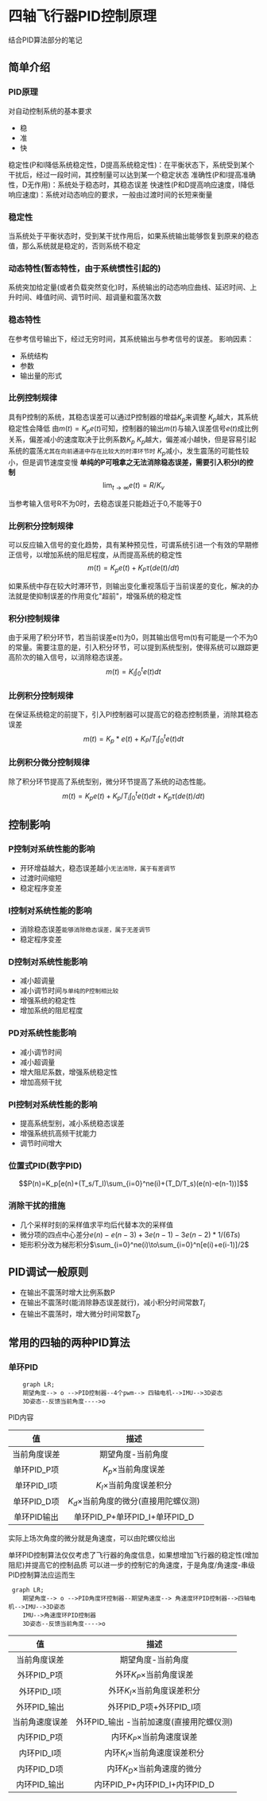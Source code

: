 # 四轴飞行器PID控制原理
结合PID算法部分的笔记

## 简单介绍
### PID原理
对自动控制系统的基本要求
+ 稳
+ 准
+ 快

稳定性(P和I降低系统稳定性，D提高系统稳定性)：在平衡状态下，系统受到某个干扰后，经过一段时间，其控制量可以达到某一个稳定状态
准确性(P和I提高准确性，D无作用)：系统处于稳态时，其稳态误差
快速性(P和D提高响应速度，I降低响应速度)：系统对动态响应的要求，一般由过渡时间的长短来衡量

### 稳定性
当系统处于平衡状态时，受到某干扰作用后，如果系统输出能够恢复到原来的稳态值，那么系统就是稳定的，否则系统不稳定

### 动态特性(暂态特性，由于系统惯性引起的)
系统突加给定量(或者负载突然变化)时，系统输出的动态响应曲线、延迟时间、上升时间、峰值时间、调节时间、超调量和震荡次数

### 稳态特性
在参考信号输出下，经过无穷时间，其系统输出与参考信号的误差。
影响因素：
+ 系统结构
+ 参数
+ 输出量的形式

### 比例控制规律
具有P控制的系统，其稳态误差可以通过P控制器的增益$K_p$来调整
$K_p$越大，其系统稳定性会降低
由$m(t)=K_pe(t)$可知，控制器的输出$m(t)$与输入误差信号$e(t)$成比例关系，偏差减小的速度取决于比例系数$K_p$
$K_p$越大，偏差减小越快，但是容易引起系统的震荡`尤其在向前通道中存在比较大的时滞环节时`
$K_p$减小，发生震荡的可能性较小，但是调节速度变慢
**单纯的P可哦拿之无法消除稳态误差，需要引入积分I的控制**
$$\lim_{t\to\infty}e(t)=R/K_v$$

当参考输入信号R不为0时，去稳态误差只能趋近于0,不能等于0

### 比例积分控制规律
可以反应输入信号的变化趋势，具有某种预见性，可谓系统引进一个有效的早期修正信号，以增加系统的阻尼程度，从而提高系统的稳定性
$$m(t)=K_pe(t)+K_P\tau (de(t)/dt)$$

如果系统中存在较大时滞环节，则输出变化重视落后于当前误差的变化，解决的办法就是使抑制误差的作用变化"超前"，增强系统的稳定性

### 积分I控制规律
由于采用了积分环节，若当前误差e(t)为0，则其输出信号m(t)有可能是一个不为0的常量。需要注意的是，引入积分环节，可以提到系统型别，使得系统可以跟踪更高阶次的输入信号，以消除稳态误差。
$$m(t)=K_I\int_0^te(t)dt$$

### 比例积分控制规律
在保证系统稳定的前提下，引入PI控制器可以提高它的稳态控制质量，消除其稳态误差
$$m(t)=K_p*e(t)+K_P/T_I\int_0^te(t)dt$$


### 比例积分微分控制规律
除了积分环节提高了系统型别，微分环节提高了系统的动态性能。
$$m(t)=K_pe(t)+K_p/T_i\int_0^te(t)dt+K_p\tau(de(t)/dt)$$

## 控制影响
### P控制对系统性能的影响
+ 开环增益越大，稳态误差越小`无法消除，属于有差调节`
+ 过渡时间缩短
+ 稳定程序变差

### I控制对系统性能的影响
+ 消除稳态误差`能够消除稳态误差，属于无差调节`
+ 稳定程序变差

### D控制对系统性能影响
+ 减小超调量
+ 减小调节时间`与单纯的P控制相比较`
+ 增强系统的稳定性
+ 增加系统的阻尼程度

### PD对系统性能影响
+ 减小调节时间
+ 减小超调量
+ 增大阻尼系数，增强系统稳定性
+ 增加高频干扰

### PI控制对系统性能的影响
+ 提高系统型别，减小系统稳态误差
+ 增强系统抗高频干扰能力
+ 调节时间增大

### 位置式PID(数字PID)
$$P(n)=K_p[e(n)+(T_s/T_I)\sum_{i=0}^ne(i)+(T_D/T_s)(e(n)-e(n-1))]$$

### 消除干扰的措施
+ 几个采样时刻的采样值求平均后代替本次的采样值
+ 微分项的四点中心差分$e(n)-e(n-3)+3e(n-1)-3e(n-2)*1/(6Ts)$
+ 矩形积分改为梯形积分$\sum_{i=0}^ne(i)\to\sum_{i=0}^n[e(i)+e(i-1)]/2$

## PID调试一般原则
+ 在输出不震荡时增大比例系数P
+ 在输出不震荡时(能消除静态误差就行)，减小积分时间常数$T_i$
+ 在输出不震荡时，增大微分时间常数$T_D$

## 常用的四轴的两种PID算法
### 单环PID
```mermaid
	graph LR;
	期望角度--> o -->PID控制器--4个pwm--> 四轴电机-->IMU-->3D姿态
	3D姿态--反馈当前角度---->o
```
PID内容

|      值      |                 描述                 |
|:------------:|:------------------------------------:|
| 当前角度误差 |          期望角度-当前角度           |
| 单环PID_P项  |          $K_p×$当前角度误差          |
| 单环PID_I项  |        $K_I×$当前角度误差积分        |
| 单环PID_D项  | $K_d×$当前角度的微分(直接用陀螺仪测) |
| 单环PID输出  |    单环PID_P+单环PID_I+单环PID_D     |

实际上场次角度的微分就是角速度，可以由陀螺仪给出

单环PID控制算法仅仅考虑了飞行器的角度信息，如果想增加飞行器的稳定性(增加阻尼)并提高它的控制品质
可以进一步的控制它的角速度，于是角度/角速度-串级PID控制算法应运而生

```mermaid
 graph LR;
	期望角度--> o -->PID角度环控制器--期望角速度--> 角速度环PID控制器-->四轴电机-->IMU-->3D姿态
	IMU-->角速度环PID控制器
	3D姿态--反馈当前角度---->o
 ```
 
|       值       |                   描述                   |
|:--------------:|:----------------------------------------:|
|  当前角度误差  |            期望角度-当前角度             |
|  外环PID_P项   |          外环$K_P×$当前角度误差          |
|  外环PID_I项   |        外环$K_I×$当前角度误差积分        |
|  外环PID_输出  |         外环PID_P项+外环PID_I项          |
| 当前角速度误差 | 外环PID_输出 -当前加速度(直接用陀螺仪测) |
|  内环PID_P项   |         内环$K_P×$当前角速度误差         |
|  内环PID_I项   |       内环$K_I×$当前角速度误差积分       |
|  内环PID_D项   |        内环$K_D×$当前角速度的微分        |
|  内环PID_输出  |      内环PID_P+内环PID_I+内环PID_D       |


